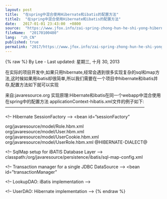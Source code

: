 ```yaml
---
layout: post
title:  "在spring中混合使用Hibernate和ibatis的配置方法"
title2:  "在spring中混合使用Hibernate和ibatis的配置方法"
date:   2017-01-01 23:43:00  +0800
source:  "https://www.jfox.info/zai-spring-zhong-hun-he-shi-yong-hibernate-he-ibatis-de-pei-zhi-fang-fa.html"
fileName:  "20170100480"
lang:  "zh_CN"
published: true
permalink: "2017/https://www.jfox.info/zai-spring-zhong-hun-he-shi-yong-hibernate-he-ibatis-de-pei-zhi-fang-fa.html"
---
```

{% raw %}
By Lee - Last updated: 星期三, 十月 30, 2013

在实际的项目开发中,如果只用hibernate,经常会遇到很多实现复杂的sql和map方法,这时候如果用ibatis却很简单,所以我们需要在一个项目中hibernate和ibatis并存,配置方法如下就可以实现

来自:javaresource.org
实现原理:Hibernate和ibatis在同一个webapp中混合使用在spring中的配置方法
applicationContext-hibatis.xml文件的例子如下:
————————————————————————————————

<!– Hibernate SessionFactory –>
<bean id=”sessionFactory”
>
<property name=”dataSource”><ref bean=”dataSource”/></property>
<property name=”mappingResources”>
<list>
<value>org/javaresource/model/Role.hbm.xml</value>
<value>org/javaresource/model/User.hbm.xml</value>
<value>org/javaresource/model/UserCookie.hbm.xml</value>
<value>org/javaresource/model/UserRole.hbm.xml</value>
</list>
</property>
<property name=”hibernateProperties”>
<props>
<prop key=”hibernate.dialect”>@HIBERNATE-DIALECT@</prop>
</props>
</property>
</bean>

<!– SqlMap setup for iBATIS Database Layer –>
<bean id=”sqlMapClient”>
<property name=”configLocation”>
<value>classpath:/org/javaresource/persistence/ibatis/sql-map-config.xml</value>
</property>
</bean>

<!– Transaction manager for a single JDBC DataSource –>
<bean id=”transactionManager”
>
<property name=”dataSource”><ref bean=”dataSource”/></property>
</bean>

<!– LookupDAO: iBatis implementation –>
<bean id=”lookupDAO”>
<property name=”dataSource”><ref bean=”dataSource”/></property>
<property name=”sqlMapClient”><ref local=”sqlMapClient”/></property>
</bean>

<!– UserDAO: Hibernate implementation –>
<bean id=”userDAO”>
<property name=”sessionFactory”><ref bean=”sessionFactory”/></property>
</bean>
{% endraw %}